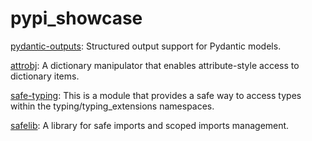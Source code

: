 # pypi_showcase
[pydantic-outputs](https://pypi.org/project/pydantic-outputs/): Structured output support for Pydantic models.

[attrobj](https://pypi.org/project/attrobj/): A dictionary manipulator that enables attribute-style access to dictionary items.

[safe-typing](https://pypi.org/project/safe-typing/): This is a module that provides a safe way to access types within the typing/typing_extensions namespaces.

[safelib](https://pypi.org/project/safelib/): A library for safe imports and scoped imports management.

